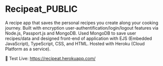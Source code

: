 # Recipeat_PUBLIC

A recipe app that saves the personal recipes you create along your cooking journey. Built with encryption user-authentification/login/logout features via Node.js, Passport.js and MongoDB. Used MongoDB to save user recipes/data and designed front-end of application with EJS (Embedded JavaScript), TypeScript, CSS, and HTML. Hosted with Heroku (Cloud Platform as a service).

🚀 Test Live: https://recipeat.herokuapp.com/
